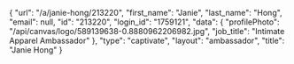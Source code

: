 {
    "url": "\/a\/janie-hong\/213220",
    "first_name": "Janie",
    "last_name": "Hong",
    "email": null,
    "id": "213220",
    "login_id": "1759121",
    "data": {
        "profilePhoto": "\/api\/canvas\/logo\/589139638-0.8880962206982.jpg",
        "job_title": "Intimate Apparel Ambassador"
    },
    "type": "captivate",
    "layout": "ambassador",
    "title": "Janie Hong"
}